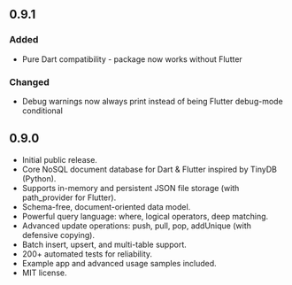 ## 0.9.1

### Added
- Pure Dart compatibility - package now works without Flutter

### Changed
- Debug warnings now always print instead of being Flutter debug-mode conditional

## 0.9.0

* Initial public release.
* Core NoSQL document database for Dart & Flutter inspired by TinyDB (Python).
* Supports in-memory and persistent JSON file storage (with path_provider for Flutter).
* Schema-free, document-oriented data model.
* Powerful query language: where, logical operators, deep matching.
* Advanced update operations: push, pull, pop, addUnique (with defensive copying).
* Batch insert, upsert, and multi-table support.
* 200+ automated tests for reliability.
* Example app and advanced usage samples included.
* MIT license.
